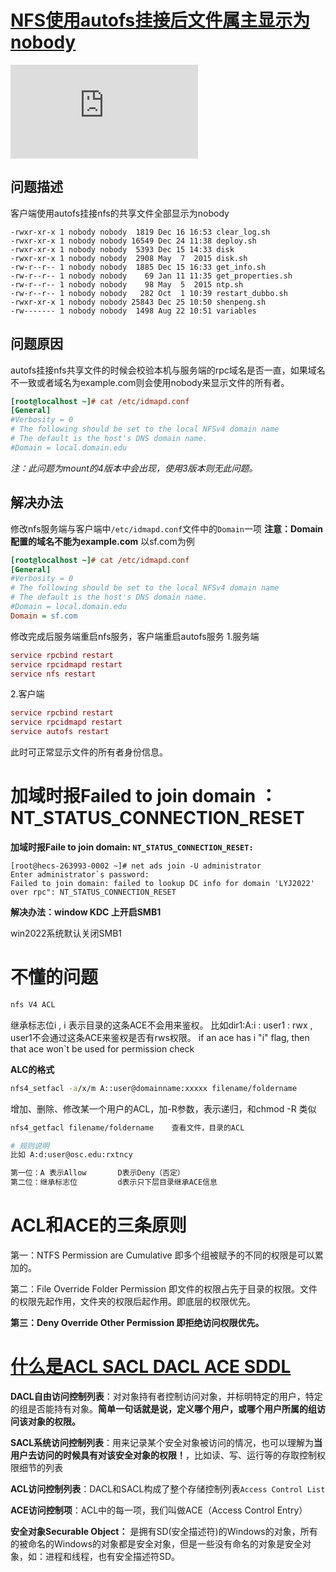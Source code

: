 # [NFS使用autofs挂接后文件属主显示为nobody](https://segmentfault.com/a/1190000004306342)

![img](https://sponsor.segmentfault.com/lg.php?bannerid=0&campaignid=0&zoneid=25&loc=https%3A%2F%2Fsegmentfault.com%2Fa%2F1190000004306342&referer=https%3A%2F%2Fwww.baidu.com%2Flink%3Furl%3DAYIZpJxoLmgxbXKe7jxqb4xCECy57YeOGj_jCdjmRC7xre_rcoCSKgG8eM-eaEVp86HQAjJ-tA-T67KoKJrFU_%26wd%3D%26eqid%3Dfe3e74d200088a26000000066187d6e1&cb=67908a6f25)

## 问题描述

客户端使用autofs挂接nfs的共享文件全部显示为nobody

```tap
-rwxr-xr-x 1 nobody nobody  1819 Dec 16 16:53 clear_log.sh
-rwxr-xr-x 1 nobody nobody 16549 Dec 24 11:38 deploy.sh
-rwxr-xr-x 1 nobody nobody  5393 Dec 15 14:33 disk
-rwxr-xr-x 1 nobody nobody  2908 May  7  2015 disk.sh
-rw-r--r-- 1 nobody nobody  1885 Dec 15 16:33 get_info.sh
-rw-r--r-- 1 nobody nobody    69 Jan 11 11:35 get_properties.sh
-rw-r--r-- 1 nobody nobody    98 May  5  2015 ntp.sh
-rw-r--r-- 1 nobody nobody   282 Oct  1 10:39 restart_dubbo.sh
-rwxr-xr-x 1 nobody nobody 25843 Dec 25 10:50 shenpeng.sh
-rw------- 1 nobody nobody  1498 Aug 22 10:51 variables
```

## 问题原因

autofs挂接nfs共享文件的时候会校验本机与服务端的rpc域名是否一直，如果域名不一致或者域名为example.com则会使用nobody来显示文件的所有者。

```ini
[root@localhost ~]# cat /etc/idmapd.conf 
[General]
#Verbosity = 0
# The following should be set to the local NFSv4 domain name
# The default is the host's DNS domain name.
#Domain = local.domain.edu
```

*注：此问题为mount的4版本中会出现，使用3版本则无此问题。*

## 解决办法

修改nfs服务端与客户端中`/etc/idmapd.conf`文件中的`Domain`一项
**注意：Domain配置的域名不能为example.com**
以sf.com为例

```ini
[root@localhost ~]# cat /etc/idmapd.conf 
[General]
#Verbosity = 0
# The following should be set to the local NFSv4 domain name
# The default is the host's DNS domain name.
#Domain = local.domain.edu
Domain = sf.com
```

修改完成后服务端重启nfs服务，客户端重启autofs服务
1.服务端

```maxima
service rpcbind restart
service rpcidmapd restart
service nfs restart
```

2.客户端

```maxima
service rpcbind restart
service rpcidmapd restart
service autofs restart
```

此时可正常显示文件的所有者身份信息。





# 加域时报Failed to join domain ： NT_STATUS_CONNECTION_RESET



**加域时报Faile to join domain: `NT_STATUS_CONNECTION_RESET:`**

```
[root@hecs-263993-0002 ~]# net ads join -U administrator
Enter administrator`s password:
Failed to join domain: failed to lookup DC info for domain 'LYJ2022' over rpc": NT_STATUS_CONNECTION_RESET
```

**解决办法：window KDC 上开启SMB1**

win2022系统默认关闭SMB1





# 不懂的问题

```bash
nfs V4 ACL
```

继承标志位i , i 表示目录的这条ACE不会用来鉴权。 比如dir1:A:i : user1 : rwx  , user1不会通过这条ACE来鉴权是否有rws权限。 if an ace has i "i"  flag, then that ace won`t be used for permission check



**ALC的格式**

```bash
nfs4_setfacl -a/x/m A::user@domainname:xxxxx filename/foldername
```

增加、删除、修改某一个用户的ACL，加-R参数，表示递归，和chmod -R 类似

```bash
nfs4_getfacl filename/foldername	查看文件，目录的ACL

# 规则说明
比如 A:d:user@osc.edu:rxtncy

第一位：A 表示Allow		D表示Deny（否定）
第二位：继承标志位		  d表示只下层目录继承ACE信息	
```



# ACL和ACE的三条原则

第一：NTFS Permission are Cumulative 即多个组被赋予的不同的权限是可以累加的。

第二：File Override Folder Permission 即文件的权限占先于目录的权限。文件的权限先起作用，文件夹的权限后起作用。即底层的权限优先。

**第三：Deny Override Other Permission 即拒绝访问权限优先。**



# [什么是ACL SACL DACL ACE SDDL](https://www.cnblogs.com/zpchcbd/p/12374668.html)

**DACL自由访问控制列表**：对对象持有者控制访问对象，并标明特定的用户，特定的组是否能持有对象。**简单一句话就是说，定义哪个用户，或哪个用户所属的组访问该对象的权限。**

**SACL系统访问控制列表**：用来记录某个安全对象被访问的情况，也可以理解为**当用户去访问的时候具有对该安全对象的权限！**，比如读、写、运行等的存取控制权限细节的列表

**ACL访问控制列表**：DACL和SACL构成了整个存储控制列表`Access Control List`

**ACE访问控制项**：ACL中的每一项，我们叫做ACE（Access Control Entry）

**安全对象Securable Object：** 是拥有SD(安全描述符)的Windows的对象，所有的被命名的Windows的对象都是安全对象，但是一些没有命名的对象是安全对象，如：进程和线程，也有安全描述符SD。

